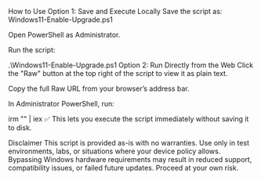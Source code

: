 How to Use
Option 1: Save and Execute Locally
Save the script as: Windows11-Enable-Upgrade.ps1

Open PowerShell as Administrator.

Run the script:

.\Windows11-Enable-Upgrade.ps1
Option 2: Run Directly from the Web
Click the "Raw" button at the top right of the script to view it as plain text.

Copy the full Raw URL from your browser’s address bar.

In Administrator PowerShell, run:

irm "<paste raw url here>" | iex
✅ This lets you execute the script immediately without saving it to disk.

Disclaimer
This script is provided as-is with no warranties. Use only in test environments, labs, or situations where your device policy allows. Bypassing Windows hardware requirements may result in reduced support, compatibility issues, or failed future updates. Proceed at your own risk.

